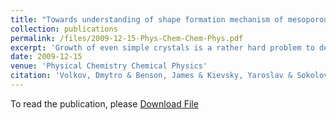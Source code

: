```yaml
---
title: "Towards understanding of shape formation mechanism of mesoporous silica particles"
collection: publications
permalink: /files/2009-12-15-Phys-Chem-Chem-Phys.pdf
excerpt: 'Growth of even simple crystals is a rather hard problem to describe because of the non-equilibrium nature of the process. Meso(nano)porous silica particles, which are self-assembled in a sol-gel template synthesis, demonstrate an example of shapes of high complexity, similar to those observed in the biological world. Despite such complexity, here we present the evidence that at least a part of the formation of these shapes is an equilibrium process. We demonstrate it for an example of mesoporous fibers, one of the abundant shapes. We present a quantitative proof that the fiber free energy is described by the Boltzmann distribution, which is predicted by the equilibrium thermodynamics. This finding may open up new ground for a quantitative description of the morphogenesis of complex self-assembled shapes, including biological hierarchy.'
date: 2009-12-15
venue: 'Physical Chemistry Chemical Physics'
citation: 'Volkov, Dmytro & Benson, James & Kievsky, Yaroslav & Sokolov, Igor. (2009). Towards understanding of shape formation mechanism of mesoporous silica particles. Phys Chem Chem Phys. 12. 341-4. 10.1039/b917424a. '
---
```


To read the publication, please <a href="https://github.com/JamesOBenson/JamesOBenson.github.io/blob/main/files/2009-12-15-Phys-Chem-Chem-Phys.pdf">Download File</a>
